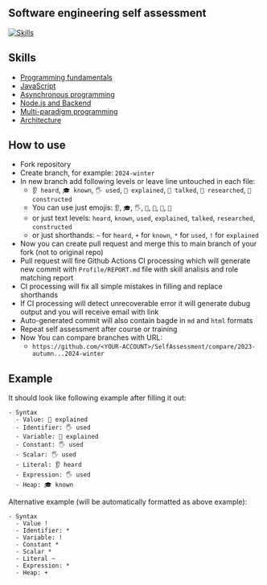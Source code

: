 ## Software engineering self assessment

[![Skills](https://img.shields.io/badge/Self_Assessment-skills-009933?style=flat-square)](https://github.com/HowProgrammingWorks/SelfAssessment)

## Skills

- [Programming fundamentals](Skills/Programming.md)
- [JavaScript](Skills/JavaScript.md)
- [Asynchronous programming](Skills/Async.md)
- [Node.js and Backend](Skills/NodeJS.md)
- [Multi-paradigm programming](Skills/Paradigms.md)
- [Architecture](Skills/Architecture.md)

## How to use

- Fork repository
- Create branch, for example: `2024-winter`
- In new branch add following levels or leave line untouched in each file:
  - `👂 heard`, `🎓 known`, `🖐️ used`, `🙋 explained`, `📢 talked`, `🔬 researched`, `🚀 constructed`
  - You can use just emojis: `👂`, `🎓`, `🖐️`, `🙋`, `📢`, `🔬`, `🚀`
  - or just text levels: `heard`, `known`, `used`, `explained`, `talked`, `researched`, `constructed`
  - or just shorthands: `~` for `heard`, `+` for `known`, `*` for `used`, `!` for `explained`
- Now you can create pull request and merge this to main branch of your fork (not to original repo)
- Pull request will fire Github Actions CI processing which will generate new commit with `Profile/REPORT.md` file with skill analisis and role matching report
- CI processing will fix all simple mistakes in filling and replace shorthands
- If CI processing will detect unrecoverable error it will generate dubug output and you will receive email with link
- Auto-generated commit will also contain bagde in `md` and `html` formats
- Repeat self assessment after course or training
- Now You can compare branches with URL:
  - `https://github.com/<YOUR-ACCOUNT>/SelfAssessment/compare/2023-autumn...2024-winter`

## Example

It should look like following example after filling it out:

```
- Syntax
  - Value: 🙋 explained
  - Identifier: 🖐️ used
  - Variable: 🙋 explained
  - Constant: 🖐️ used
  - Scalar: 🖐️ used
  - Literal: 👂 heard
  - Expression: 🖐️ used
  - Heap: 🎓 known
```

Alternative example (will be automatically formatted as above example):

```
- Syntax
  - Value !
  - Identifier: *
  - Variable: !
  - Constant *
  - Scalar *
  - Literal ~
  - Expression: *
  - Heap: +
```
